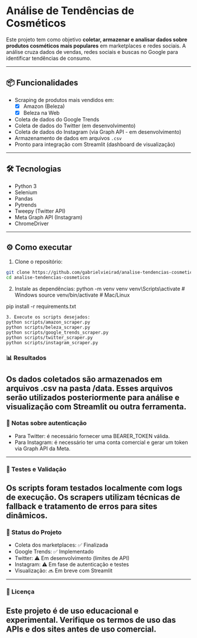 # Análise de Tendências de Cosméticos

Este projeto tem como objetivo **coletar, armazenar e analisar dados sobre produtos cosméticos mais populares** em marketplaces e redes sociais. A análise cruza dados de vendas, redes sociais e buscas no Google para identificar tendências de consumo.

---

## 📦 Funcionalidades

- Scraping de produtos mais vendidos em:
  - [x] Amazon (Beleza)
  - [x] Beleza na Web
- Coleta de dados do Google Trends
- Coleta de dados do Twitter (em desenvolvimento)
- Coleta de dados do Instagram (via Graph API - em desenvolvimento)
- Armazenamento de dados em arquivos `.csv`
- Pronto para integração com Streamlit (dashboard de visualização)

---

## 🛠 Tecnologias

- Python 3
- Selenium
- Pandas
- Pytrends
- Tweepy (Twitter API)
- Meta Graph API (Instagram)
- ChromeDriver

---

## ⚙️ Como executar
1. Clone o repositório:
```bash
git clone https://github.com/gabrielvieirad/analise-tendencias-cosmeticos.git
cd analise-tendencias-cosmeticos
```
2. Instale as dependências:
python -m venv venv
venv\Scripts\activate  # Windows
source venv/bin/activate  # Mac/Linux

pip install -r requirements.txt
```
3. Execute os scripts desejados:
python scripts/amazon_scraper.py
python scripts/beleza_scraper.py
python scripts/google_trends_scraper.py
python scripts/twitter_scraper.py
python scripts/instagram_scraper.py
```
### 📊 Resultados
Os dados coletados são armazenados em arquivos .csv na pasta /data. Esses arquivos serão utilizados posteriormente para análise e visualização com Streamlit ou outra ferramenta.
---
### 🔐 Notas sobre autenticação
- Para Twitter: é necessário fornecer uma BEARER_TOKEN válida.
- Para Instagram: é necessário ter uma conta comercial e gerar um token via Graph API da Meta.
---
### 🧪 Testes e Validação
Os scripts foram testados localmente com logs de execução. Os scrapers utilizam técnicas de fallback e tratamento de erros para sites dinâmicos.
---
### 📌 Status do Projeto
- Coleta dos marketplaces: ✅ Finalizada
- Google Trends: ✅ Implementado 
- Twitter: ⚠️ Em desenvolvimento (limites de API)
- Instagram: ⚠️ Em fase de autenticação e testes
- Visualização: 🔜 Em breve com Streamlit
---
### 📄 Licença
Este projeto é de uso educacional e experimental. Verifique os termos de uso das APIs e dos sites antes de uso comercial.
---





